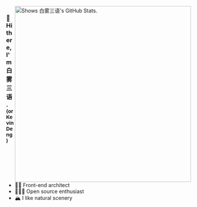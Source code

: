 <a href="https://github.com/pulls?q=author%3Abaiwusanyu-c">
  <picture>
    <source media="(prefers-color-scheme: dark)" srcset="https://github-stats.liuli.lol/api?username=baiwusanyu-c&theme=vue-dark&show_icons=true&include_all_commits=true&count_private=true">
    <img alt="Shows 白雾三语's GitHub Stats." align="right" width="480px" src="https://github-stats.liuli.lol/api?username=baiwusanyu-c&theme=vue&show_icons=true&include_all_commits=true&count_private=true">
  </picture>
</a>

### 👋 Hi there, I'm 白雾三语. <sup>(or Kevin Deng)</sup>

- 🧑‍🎓 Front-end architect
- 🧑🏻‍💻 Open source enthusiast
- 🏔 I like natural scenery
